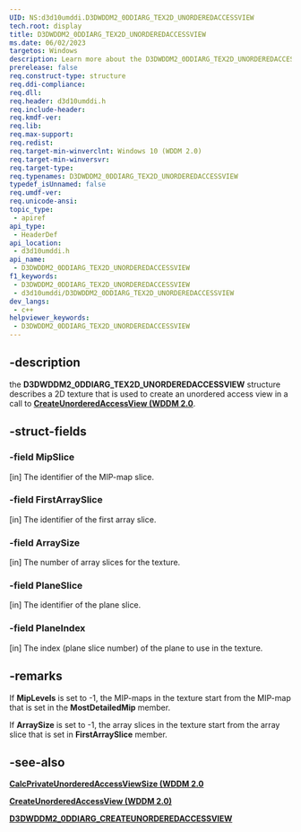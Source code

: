 ```yaml
---
UID: NS:d3d10umddi.D3DWDDM2_0DDIARG_TEX2D_UNORDEREDACCESSVIEW
tech.root: display
title: D3DWDDM2_0DDIARG_TEX2D_UNORDEREDACCESSVIEW
ms.date: 06/02/2023
targetos: Windows
description: Learn more about the D3DWDDM2_0DDIARG_TEX2D_UNORDEREDACCESSVIEW structure.
prerelease: false
req.construct-type: structure
req.ddi-compliance: 
req.dll: 
req.header: d3d10umddi.h
req.include-header: 
req.kmdf-ver: 
req.lib: 
req.max-support: 
req.redist: 
req.target-min-winverclnt: Windows 10 (WDDM 2.0)
req.target-min-winversvr: 
req.target-type: 
req.typenames: D3DWDDM2_0DDIARG_TEX2D_UNORDEREDACCESSVIEW
typedef_isUnnamed: false
req.umdf-ver: 
req.unicode-ansi: 
topic_type:
 - apiref
api_type:
 - HeaderDef
api_location:
 - d3d10umddi.h
api_name:
 - D3DWDDM2_0DDIARG_TEX2D_UNORDEREDACCESSVIEW
f1_keywords:
 - D3DWDDM2_0DDIARG_TEX2D_UNORDEREDACCESSVIEW
 - d3d10umddi/D3DWDDM2_0DDIARG_TEX2D_UNORDEREDACCESSVIEW
dev_langs:
 - c++
helpviewer_keywords:
 - D3DWDDM2_0DDIARG_TEX2D_UNORDEREDACCESSVIEW
---
```


## -description

the **D3DWDDM2_0DDIARG_TEX2D_UNORDEREDACCESSVIEW** structure describes a 2D texture that is used to create an unordered access view in a call to [**CreateUnorderedAccessView (WDDM 2.0**](ns-d3d10umddi-pfnd3dwddm2_0ddi_createunorderedaccessview.md).

## -struct-fields

### -field MipSlice

[in] The identifier of the MIP-map slice.

### -field FirstArraySlice

[in] The identifier of the first array slice.

### -field ArraySize

[in] The number of array slices for the texture.

### -field PlaneSlice

[in] The identifier of the plane slice.

### -field PlaneIndex

[in] The index (plane slice number) of the plane to use in the texture.

## -remarks

If **MipLevels** is set to -1, the MIP-maps in the texture start from the MIP-map that is set in the **MostDetailedMip** member.

If **ArraySize** is set to -1, the array slices in the texture start from the array slice that is set in **FirstArraySlice** member.

## -see-also

[**CalcPrivateUnorderedAccessViewSize (WDDM 2.0**](nc-d3d10umddi-pfnd3dwddm2_0ddi_calcprivateunorderedaccessviewsize.md)

[**CreateUnorderedAccessView (WDDM 2.0)**](nc-d3d10umddi-pfnd3dwddm2_0ddi_createunorderedaccessview.md)

[**D3DWDDM2_0DDIARG_CREATEUNORDEREDACCESSVIEW**](ns-d3d10umddi-d3dwddm2_0ddiarg_createunorderedaccessview.md)

